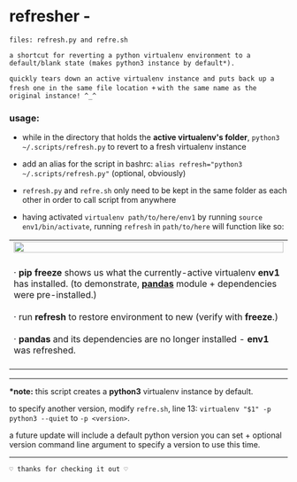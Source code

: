 # refresher -

```
files: refresh.py and refre.sh
```
` a shortcut for reverting a python virtualenv environment to a default/blank state (makes python3 instance by default*). `

` quickly tears down an active virtualenv instance and puts back up a fresh one in the same file location + `
` with the same name as the original instance! ^_^ `

### usage:
- while in the directory that holds the **active virtualenv's folder**, `python3 ~/.scripts/refresh.py` to revert to a fresh virtualenv instance

- add an alias for the script in bashrc: `alias refresh="python3 ~/.scripts/refresh.py"` (optional, obviously)

- `refresh.py` and `refre.sh` only need to be kept in the same folder as each other in order to call script from anywhere 
- having activated `virtualenv path/to/here/env1` by running `source env1/bin/activate`, running `refresh` in `path/to/here` will function like so:
<table><tr>
<td>
<img src="https://i.ibb.co/qD8Mj2H/refresh.png" width="100%">
</td></tr>
<tr><td><br>
· <b>pip freeze</b> shows us what the currently-active virtualenv <b>env1</b> has installed. 
(to demonstrate, <a href="https://pandas.pydata.org/"><b>pandas</b></a> module + dependencies were pre-installed.)<br><br>
· run <b>refresh</b>  to restore environment to new (verify with <b>freeze</b>.)<br><br>
· <b>pandas</b> and its dependencies are no longer installed - <b>env1</b> was refreshed.<br>
<br>
</td></tr></table>

---

**\*note:**  this script creates a **python3** virtualenv instance by default.

to specify another version, modify `refre.sh`, line 13: `virtualenv "$1" -p python3 --quiet` to `-p <version>`.
  
a future update will include a default python version you can set + optional version command line argument to specify a version to use this time.

---

`♡ thanks for checking it out ♡`
